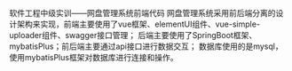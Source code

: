 软件工程中级实训——网盘管理系统前端代码
网盘管理系统采用前后端分离的设计架构来实现，前端主要使用了vue框架、elementUI组件、vue-simple-uploader组件、swagger接口管理；
后端主要使用了SpringBoot框架、mybatisPlus；前后端主要通过api接口进行数据交互；
数据库使用的是mysql，使用mybatisPlus框架对数据库进行连接和操作。
